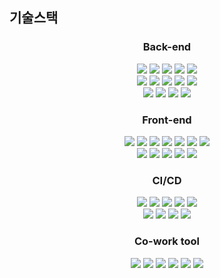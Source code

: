 ## 기술스택

<h3 align="center">Back-end</h3>

<p align="center">	
    <img src="https://img.shields.io/badge/java-007396?&logo=java&logoColor=white">
    <img src="https://img.shields.io/badge/springboot-6DB33F?&logo=springboot&logoColor=white">
    <img src="https://img.shields.io/badge/gradle-02303A?&logo=gradle&logoColor=white">
    <img src="https://img.shields.io/badge/springsecurity-6DB33F?&logo=springsecurity&logoColor=white">
    <img src="https://img.shields.io/badge/JWT-000000?&logo=jsonwebtokens&logoColor=white">
    <br>
    <img src="https://img.shields.io/badge/hibernate-59666C?&logo=hibernate&logoColor=white">
    <img src="https://img.shields.io/badge/mysql-4479A1?&logo=mysql&logoColor=white">
    <img src="https://img.shields.io/badge/redis-DC382D?&logo=redis&logoColor=white">
<img src="https://img.shields.io/badge/h2-FF9900?&logo=h2&logoColor=white">
<img src="https://img.shields.io/badge/swagger-85EA2D?&logo=swagger&logoColor=white">
    <br>
    <img src="https://img.shields.io/badge/python-3776AB?&logo=python&logoColor=white">
    <img src="https://img.shields.io/badge/selenium-43B02A?&logo=selenium&logoColor=white">
    <img src="https://img.shields.io/badge/openvidu-5294E2?&logo=openvidu&logoColor=white">  
	<img src="https://img.shields.io/badge/webrtc-333333?&logo=webrtc&logoColor=white">  
</p>


<h3 align="center">Front-end</h3>
<p align="center">
    <img src="https://img.shields.io/badge/nodedotjs-339933?&logo=nodedotjs&logoColor=white">
    <img src="https://img.shields.io/badge/react-61DAFB?&logo=react&logoColor=white">
<img src="https://img.shields.io/badge/pwa-5A0FC8?&logo=pwa&logoColor=white">
     <img src="https://img.shields.io/badge/typescript-3178C6?&logo=typescript&logoColor=white">
    <img src="https://img.shields.io/badge/redux-764ABC?&logo=redux&logoColor=white">
    <img src="https://img.shields.io/badge/axios-5A29E4?&logo=axios&logoColor=white">
     <img src="https://img.shields.io/badge/reactrouter-CA4245?&logo=reactrouter&logoColor=white">
	<br>
     <img src="https://img.shields.io/badge/eslint-4B32C3?&logo=eslint&logoColor=white">
    <img src="https://img.shields.io/badge/prettier-F7B93E?&logo=prettier&logoColor=white">
    <img src="https://img.shields.io/badge/mui-007FFF?&logo=mui&logoColor=white">
     <img src="https://img.shields.io/badge/styledcomponents-DB7093?&logo=styledcomponents&logoColor=white">
     <img src="https://img.shields.io/badge/chartdotjs-FF6384?&logo=chartdotjs&logoColor=white">

     

  
</p>


<h3 align="center">CI/CD</h3>
<p align="center">
	<img src="https://img.shields.io/badge/docker-2496ED?&logo=docker&logoColor=white">
	<img src="https://img.shields.io/badge/ubuntu-E95420?&logo=ubuntu&logoColor=white">
	<img src="https://img.shields.io/badge/jenkins-D24939?&logo=jenkins&logoColor=white">
  <img src="https://img.shields.io/badge/nginx-009639?&logo=nginx&logoColor=white">
<img src="https://img.shields.io/badge/sonarqube-4E9BCD?&logo=sonarqube&logoColor=white">
  
  <br>
  <img src="https://img.shields.io/badge/amazon ec2-FF9900?&logo=amazon ec2&logoColor=white">
  <img src="https://img.shields.io/badge/amazonrds-527FFF?&logo=amazonrds&logoColor=white">
  <img src="https://img.shields.io/badge/amazons3-569A31?&logo=amazons3&logoColor=white">
  <img src="https://img.shields.io/badge/amazonaws-232F3E?&logo=amazonaws&logoColor=white">
</p>

<h3 align="center">Co-work tool</h3>
<p align="center">
<img src="https://img.shields.io/badge/Jira-0052CC?&logo=Jira Software&logoColor=white">
<img src="https://img.shields.io/badge/GitLab-FC6D26?&logo=GitLab&logoColor=white">
<img src="https://img.shields.io/badge/Postman-FF6C37?&logo=Postman&logoColor=white">
<img src="https://img.shields.io/badge/Figma-F24E1E?&logo=Figma&logoColor=white">
<img src="https://img.shields.io/badge/Notion-000000?&logo=Notion&logoColor=white">
<img src="https://img.shields.io/badge/Mattermost-0058CC?&logo=Mattermost&logoColor=white">
</p>


<br>
